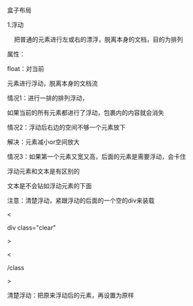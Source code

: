 盒子布局

  


1.浮动

    把普通的元素进行左或右的漂浮，脱离本身的文档，目的为排列

属性：

float：对当前

元素进行浮动，脱离本身的文档流

  


情况1：进行一排的排列浮动，

如果当前的所有元素都进行了浮动，包裹内的内容就会消失

  


情况2：浮动后右边的空间不够一个元素放下

解决：元素减小or空间放大

  


情况3：如果第一个元素又宽又高，后面的元素是需要浮动，会卡住

  


浮动元素和文本是有区别的

  


文本是不会钻如浮动元素的下面

注意：清楚浮动，紧跟浮动的后面的一个空的div来装载

&lt;

div class="clear"

&gt;

&lt;

/class

&gt;

清楚浮动：把原来浮动后的元素，再设置为原样

